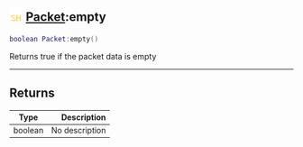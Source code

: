## <img src="../../.gitbook/assets/shared.png" width="24" height=24 /> [Packet](https://iaswiki.rawr.dev/readme/packet):empty

```lua
boolean Packet:empty()
```

Returns true if the packet data is empty

------
## Returns

| Type   | Description |
| ------ | ----------: |
| boolean | No description |

